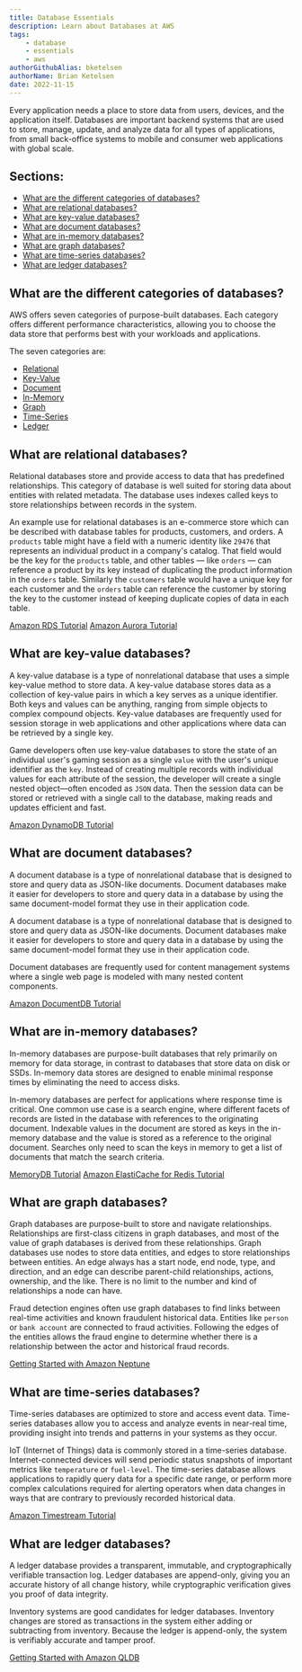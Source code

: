 ```yaml
---
title: Database Essentials
description: Learn about Databases at AWS
tags:
    - database
    - essentials
    - aws
authorGithubAlias: bketelsen
authorName: Brian Ketelsen
date: 2022-11-15
---
```


Every application needs a place to store data from users, devices, and the application itself. Databases are important backend systems that are used to store, manage, update, and analyze data for all types of applications, from small back-office systems to mobile and consumer web applications with global scale.

## **Sections:**

- [What are the different categories of databases?](#what-are-the-differernt-categories-of-databases)
- [What are relational databases?](#what-are-relational-databases)
- [What are key-value databases?](#what-are-key-value-databases)
- [What are document databases?](#what-are-document-databases)
- [What are in-memory databases?](#what-are-in-memory-databases)
- [What are graph databases?](#what-are-graph-databases)
- [What are time-series databases?](#what-are-time-series-databases)
- [What are ledger databases?](#what-are-ledger-databases)

## **What are the different categories of databases?**

AWS offers seven categories of purpose-built databases. Each category offers different performance characteristics, allowing you to choose the data store that performs best with your workloads and applications.

The seven categories are:

* [Relational](#what-are-relational-databases)
* [Key-Value](#what-are-key-value-databases)
* [Document](#what-are-document-databases)
* [In-Memory](#what-are-in-memory-databases)
* [Graph](#what-are-graph-databases)
* [Time-Series](#what-are-time-series-databases)
* [Ledger](#what-are-ledger-databases)


## **What are relational databases?**

Relational databases store and provide access to data that has predefined relationships. This category of database is well suited for storing data about entities with related metadata. The database uses indexes called keys to store relationships between records in the system.

An example use for relational databases is an e-commerce store which can be described with database tables for products, customers, and orders. A `products` table might have a field with a numeric identity like `29476` that represents an individual product in a company's catalog. That field would be the key for the `products` table, and other tables &mdash; like `orders` &mdash; can reference a product by its key instead of duplicating the product information in the `orders` table. Similarly the `customers` table would have a unique key for each customer and the `orders` table can reference the customer by storing the key to the customer instead of keeping duplicate copies of data in each table.


[Amazon RDS Tutorial](https://aws.amazon.com/getting-started/hands-on/create-microsoft-sql-db/)
[Amazon Aurora Tutorial](https://aws.amazon.com/getting-started/hands-on/configure-connect-serverless-mysql-database-aurora/)


## **What are key-value databases?**

A key-value database is a type of nonrelational database that uses a simple key-value method to store data. A key-value database stores data as a collection of key-value pairs in which a key serves as a unique identifier. Both keys and values can be anything, ranging from simple objects to complex compound objects. Key-value databases are frequently used for session storage in web applications and other applications where data can be retrieved by a single key.

Game developers often use key-value databases to store the state of an individual user's gaming session as a single `value` with the user's unique identifier as the `key`. Instead of creating multiple records with individual values for each attribute of the session, the developer will create a single nested object&mdash;often encoded as `JSON` data. Then the session data can be stored or retrieved with a single call to the database, making reads and updates efficient and fast.

[Amazon DynamoDB Tutorial](https://aws.amazon.com/getting-started/hands-on/create-nosql-table/)

## **What are document databases?**

A document database is a type of nonrelational database that is designed to store and query data as JSON-like documents. Document databases make it easier for developers to store and query data in a database by using the same document-model format they use in their application code.

A document database is a type of nonrelational database that is designed to store and query data as JSON-like documents. Document databases make it easier for developers to store and query data in a database by using the same document-model format they use in their application code.

Document databases are frequently used for content management systems where a single web page is modeled with many nested content components.

[Amazon DocumentDB Tutorial](https://aws.amazon.com/getting-started/hands-on/getting-started-amazon-documentdb-with-aws-cloud9/)

## **What are in-memory databases?**

In-memory databases are purpose-built databases that rely primarily on memory for data storage, in contrast to databases that store data on disk or SSDs. In-memory data stores are designed to enable minimal response times by eliminating the need to access disks.

In-memory databases are perfect for applications where response time is critical. One common use case is a search engine, where different facets of records are listed in the database with references to the originating document. Indexable values in the document are stored as keys in the in-memory database and the value is stored as a reference to the original document. Searches only need to scan the keys in memory to get a list of documents that match the search criteria.

[MemoryDB Tutorial](https://docs.aws.amazon.com/memorydb/latest/devguide/getting-started.html)
[Amazon ElastiCache for Redis Tutorial](https://docs.aws.amazon.com/AmazonElastiCache/latest/red-ug/GettingStarted.html)

## **What are graph databases?**

Graph databases are purpose-built to store and navigate relationships. Relationships are first-class citizens in graph databases, and most of the value of graph databases is derived from these relationships. Graph databases use nodes to store data entities, and edges to store relationships between entities. An edge always has a start node, end node, type, and direction, and an edge can describe parent-child relationships, actions, ownership, and the like. There is no limit to the number and kind of relationships a node can have.

Fraud detection engines often use graph databases to find links between real-time activities and known fraudulent historical data. Entities like `person` or `bank account` are connected to fraud activities. Following the edges of the entities allows the fraud engine to determine whether there is a relationship between the actor and historical fraud records.

[Getting Started with Amazon Neptune](https://docs.aws.amazon.com/neptune/latest/userguide/graph-get-started.html)

## **What are time-series databases?**

Time-series databases are optimized to store and access event data. Time-series databases allow you to access and analyze events in near-real time, providing insight into trends and patterns in your systems as they occur.

IoT (Internet of Things) data is commonly stored in a time-series database. Internet-connected devices will send periodic status snapshots of important metrics like `temperature` or `fuel-level`. The time-series database allows applications to rapidly query data for a specific date range, or perform more complex calculations required for alerting operators when data changes in ways that are contrary to previously recorded historical data.

[Amazon Timestream Tutorial](https://docs.aws.amazon.com/timestream/latest/developerguide/getting-started.db-w-sample-data.html)

## **What are ledger databases?**

A ledger database provides a transparent, immutable, and cryptographically verifiable transaction log. Ledger databases are append-only, giving you an accurate history of all change history, while cryptographic verification gives you proof of data integrity.

Inventory systems are good candidates for ledger databases. Inventory changes are stored as transactions in the system either adding or subtracting from inventory. Because the ledger is append-only, the system is verifiably accurate and tamper proof.

[Getting Started with Amazon QLDB](https://docs.aws.amazon.com/qldb/latest/developerguide/getting-started.html)
